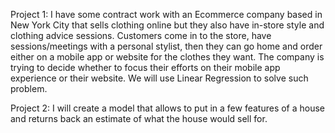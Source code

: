 Project 1: I have some contract work with an Ecommerce company based in New York City that sells clothing online but they also have in-store style and clothing advice sessions. Customers come in to the store, have sessions/meetings with a personal stylist, then they can go home and order either on a mobile app or website for the clothes they want.
The company is trying to decide whether to focus their efforts on their mobile app experience or their website. We will use Linear Regression to solve such problem.

Project 2: I will create a model that allows to put in a few features of a house and returns back an estimate of what the house would sell for.
